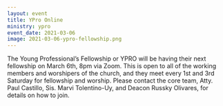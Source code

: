 ```yaml
---
layout: event
title: YPro Online
ministry: ypro
event_date: 2021-03-06
image: 2021-03-06-ypro-fellowship.png
---
```


The Young Professional’s Fellowship or YPRO will be having their next fellowship on March 6th, 8pm via Zoom. This is open to all of the working members and worshipers of the church, and they meet every 1st and 3rd Saturday for fellowship and worship. Please contact the core team, Atty. Paul Castillo, Sis. Marvi Tolentino-Uy, and Deacon Russky Olivares, for details on how to join.
